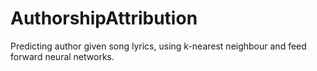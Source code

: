 # AuthorshipAttribution
Predicting author given song lyrics, using k-nearest neighbour and feed forward neural networks.
